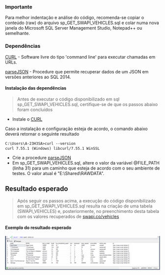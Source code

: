### Importante

Para melhor indentação e análise do código, recomenda-se copiar o conteúdo (raw) do arquivo sp_GET_SWAPI_VEHICLES.sql e colar numa nova janela do Microsoft SQL Server Management Studio, Notepad++ ou semelhante.

### Dependências

[CURL](https://curl.haxx.se/) - Software livre do tipo 'command line' para executar chamadas em URLs.

[parseJSON](https://github.com/khanhmai/Parse-JSON-String-by-SQL-script/blob/master/ParseJSON-FUNCTION.sql) - Procedure que permite recuperar dados de um JSON em versões anteriores ao SQL 2014.

#### Instalação das dependências
> Antes de executar o código disponibilizado em sql sp_GET_SWAPI_VEHICLES.sql, certifique-se de que os passos abaixo foram concluídos


  - Instale o [CURL](https://curl.haxx.se/)
  
 Caso a instalação e configuração esteja de acordo, o comando abaixo deverá retornar o seguinte resultado
   ```dos
C:\Users\A-23H3SA>curl --version
curl 7.55.1 (Windows) libcurl/7.55.1 WinSSL
```
  - Crie a procedure [parseJSON](https://github.com/khanhmai/Parse-JSON-String-by-SQL-script/blob/master/ParseJSON-FUNCTION.sql)
  - Em sp_GET_SWAPI_VEHICLES.sql, altere o valor da variável @FILE_PATH (linha 31) para um caminho que esteja de acordo com o seu ambiente de testes. O valor atual é "E:\Shared\RAWDATA\".
  

## Resultado esperado
>Após seguir os passos acima, a execução do código disponibilizado em sp_GET_SWAPI_VEHICLES.sql resulta na criação de uma tabela (SWAPI_VEHICLES) e, posteriormente, no preenchimento desta tabela com os valores recuperados de [swapi.co/vehicles](https://swapi.co/api/vehicles/)



#### Exemplo do resultado esperado
![swapi](https://raw.githubusercontent.com/jffgomes/SWAPI_VEHICLES/master/SQL/swapi_sql.png "Resultado da procedure sp_GET_SWAPI_VEHICLES.sql")
